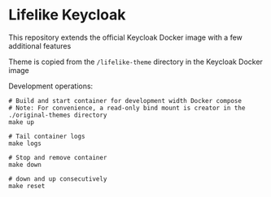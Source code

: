 # Lifelike Keycloak

This repository extends the official Keycloak Docker image with a few additional features

Theme is copied from the `/lifelike-theme` directory in the Keycloak Docker image

Development operations:

```shell
# Build and start container for development width Docker compose
# Note: For convenience, a read-only bind mount is creator in the ./original-themes directory
make up

# Tail container logs
make logs

# Stop and remove container
make down

# down and up consecutively
make reset
```
